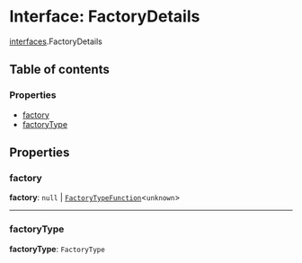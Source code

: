 # Interface: FactoryDetails

[interfaces](/auto-docs/editor/modules/interfaces.md).FactoryDetails

## Table of contents

### Properties

* [factory](/auto-docs/editor/interfaces/interfaces.FactoryDetails.md#factory)
* [factoryType](/auto-docs/editor/interfaces/interfaces.FactoryDetails.md#factorytype)

## Properties

### factory

**factory**: `null` | [`FactoryTypeFunction`](/auto-docs/editor/types/interfaces.FactoryTypeFunction.md)<`unknown`>

***

### factoryType

**factoryType**: `FactoryType`
